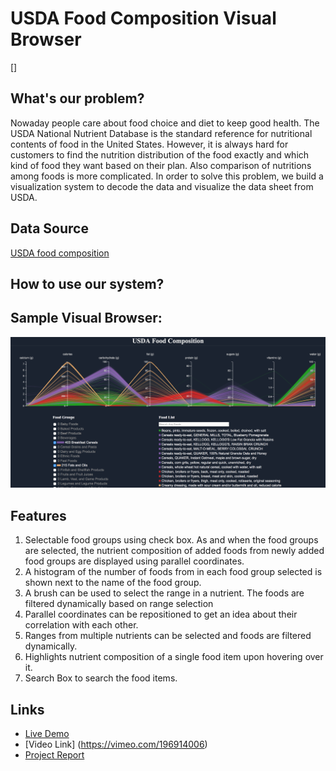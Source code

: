 # USDA Food Composition Visual Browser

[]

## What's our problem?
Nowaday people care about food choice and diet to keep good health.  The USDA National Nutrient Database is the standard reference for nutritional contents of food in the United States. However, it is always hard for customers to find the nutrition distribution of the food exactly and which kind of food they want based on their plan. Also comparison of nutritions among foods is more complicated. In order to solve this problem, we build a visualization system to decode the data and visualize the data sheet from USDA.


## Data Source
[USDA food composition](https://ndb.nal.usda.gov/ndb/search/list)

## How to use our system?



##  Sample Visual Browser: 
![Alt text](https://github.com/NYU-CS6313-Fall16/USDA-9/blob/master/Screenshot.png "Nutrient Visualization") 


## Features
1. Selectable food groups using check box. As and when the food groups are selected, the nutrient composition of added foods from newly added food groups are displayed using parallel coordinates.
2. A histogram of the number of foods from in each food group selected is shown next to the name of the food group.
3. A brush can be used to select the range in a nutrient. The foods are filtered dynamically based on range selection
4. Parallel coordinates can be repositioned to get an idea about their correlation with each other.
5. Ranges from multiple nutrients can be selected and foods are filtered dynamically.
6. Highlights nutrient composition of a single food item upon hovering over it. 
7. Search Box to search the food items.

## Links

* [Live Demo](https://nyu-cs6313-fall16.github.io/USDA-9/index.html)
* [Video Link] (https://vimeo.com/196914006) 
* [Project Report](https://docs.google.com/a/nyu.edu/document/d/1TMgx9vkE43MVaQPYrhZlWWjWv-eORle2dc09L0OyyZU/edit?usp=sharing)
